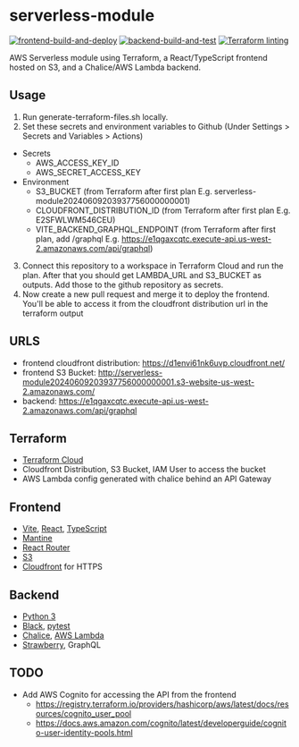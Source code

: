# serverless-module
[![frontend-build-and-deploy](https://github.com/DustinAlandzes/serverless-serve-tensorflow-model/actions/workflows/frontend.yml/badge.svg)](https://github.com/DustinAlandzes/serverless-serve-tensorflow-model/actions/workflows/frontend.yml)
[![backend-build-and-test](https://github.com/DustinAlandzes/serverless-serve-tensorflow-model/actions/workflows/backend.yml/badge.svg)](https://github.com/DustinAlandzes/serverless-serve-tensorflow-model/actions/workflows/backend.yml)
[![Terraform linting](https://github.com/DustinAlandzes/serverless-serve-tensorflow-model/actions/workflows/terraform-linting.yml/badge.svg)](https://github.com/DustinAlandzes/serverless-serve-tensorflow-model/actions/workflows/terraform-linting.yml)


AWS Serverless module using Terraform, a React/TypeScript frontend hosted on S3, and a Chalice/AWS Lambda backend.

## Usage
1. Run generate-terraform-files.sh locally.
2. Set these secrets and environment variables to Github (Under Settings > Secrets and Variables > Actions)
  * Secrets
    * AWS_ACCESS_KEY_ID
    * AWS_SECRET_ACCESS_KEY
  * Environment
    * S3_BUCKET (from Terraform after first plan E.g. serverless-module20240609203937756000000001)
    * CLOUDFRONT_DISTRIBUTION_ID (from Terraform  after first plan E.g. E2SFWLWM546CEU)
    * VITE_BACKEND_GRAPHQL_ENDPOINT (from Terraform after first plan, add /graphql E.g.  https://e1qgaxcqtc.execute-api.us-west-2.amazonaws.com/api/graphql)

3. Connect this repository to a workspace in Terraform Cloud and run the plan. After that you should get LAMBDA_URL and S3_BUCKET as outputs. Add those to the github repository as secrets.
4. Now create a new pull request and merge it to deploy the frontend. You'll be able to access it from the cloudfront distribution url in the terraform output

## URLS
* frontend cloudfront distribution: https://d1envi61nk6uvp.cloudfront.net/
* frontend S3 Bucket: http://serverless-module20240609203937756000000001.s3-website-us-west-2.amazonaws.com/
* backend: https://e1qgaxcqtc.execute-api.us-west-2.amazonaws.com/api/graphql

## Terraform
* [Terraform Cloud](https://developer.hashicorp.com/terraform/cloud-docs)
* Cloudfront Distribution, S3 Bucket, IAM User to access the bucket
* AWS Lambda config generated with chalice behind an API Gateway

## Frontend
* [Vite](https://vitejs.dev/guide/), [React](https://react.dev/reference/react), [TypeScript](https://www.typescriptlang.org/docs/)
* [Mantine](https://mantine.dev/getting-started/)
* [React Router](https://reactrouter.com/en/main)
* [S3](https://docs.aws.amazon.com/AmazonS3/latest/userguide//Welcome.html)
* [Cloudfront](https://docs.aws.amazon.com/cloudfront/#lang/en_us) for HTTPS

## Backend
* [Python 3](https://docs.python.org/3/)
* [Black](https://black.readthedocs.io/en/stable/), [pytest](https://docs.pytest.org/en/7.4.x/)
* [Chalice](https://aws.github.io/chalice/index.html), [AWS Lambda](https://docs.aws.amazon.com/lambda/latest/dg/welcome.html)
* [Strawberry](https://strawberry.rocks/docs), GraphQL

## TODO
* Add AWS Cognito for accessing the API from the frontend
  * https://registry.terraform.io/providers/hashicorp/aws/latest/docs/resources/cognito_user_pool
  * https://docs.aws.amazon.com/cognito/latest/developerguide/cognito-user-identity-pools.html